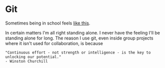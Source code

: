 Git
===

Sometimes being in school feels
[like this](http://www.geekherocomic.com/comics-highres/2009-01-26-who-needs-git.png).

In certain matters I'm all right standing alone. I never have the feeling I'll
be standing alone for long. The reason I use git, even inside group projects
where it isn't used for collaboration, is because

    "Continuous effort - not strength or intelligence - is the key to unlocking our potential."
    - Winston Churchill
